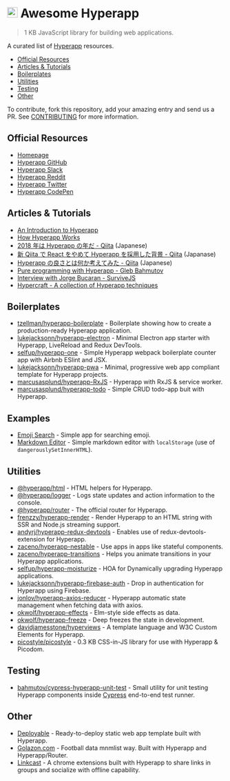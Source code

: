 # <img height=24 src=https://cdn.rawgit.com/JorgeBucaran/f26da3a18aca72810559d0b94819c22b/raw/882f20c970ff7d61aa04d44b92fc3530fa758bc0/Hyperapp.svg> Awesome Hyperapp

> 1 KB JavaScript library for building web applications.

A curated list of [Hyperapp](https://github.com/hyperapp/hyperapp) resources.

<!-- TOC -->

* [Official Resources](#official-resources)
* [Articles & Tutorials](#articles--tutorials)
* [Boilerplates](#boilerplates)
* [Utilities](#utilities)
* [Testing](#testing)
* [Other](#other)

<!-- /TOC -->

To contribute, fork this repository, add your amazing entry and send us a PR. See [CONTRIBUTING](/CONTRIBUTING.md) for more information.

## Official Resources

* [Homepage](https://hyperapp.js.org)
* [Hyperapp GitHub](https://github.com/hyperapp/hyperapp/tree/master/docs)
* [Hyperapp Slack](https://hyperappjs.herokuapp.com/)
* [Hyperapp Reddit](https://www.reddit.com/r/hyperapp/)
* [Hyperapp Twitter](https://twitter.com/hyperappjs)
* [Hyperapp CodePen](https://codepen.io/hyperapp/)

## Articles & Tutorials

* [An Introduction to Hyperapp](https://gist.github.com/JorgeBucaran/e63a1c7976b63df11f53bfbc1a7f4607)
* [How Hyperapp Works](https://gist.github.com/JorgeBucaran/8dc33b7947f3193eb2ea3d5700e27036)
* [2018 年は Hyperapp の年だ - Qiita](https://qiita.com/JorgeBucaran/items/c48446babe0627e25ee6) (Japanese)
* [新 Qiita で React をやめて Hyperapp を採用した背景 - Qiita](https://qiita.com/yuku_t/items/2839e57a1933507f36b4) (Japanase)
* [Hyperapp の良さとは何か考えてみた - Qiita](https://qiita.com/ababup1192/items/0dd5c70bee5feaf5dea3) (Japanese)
* [Pure programming with Hyperapp - Gleb Bahmutov](https://glebbahmutov.com/blog/pure-programming-with-hyper-app)
* [Interview with Jorge Bucaran - SurviveJS](https://survivejs.com/blog/hyperapp-interview)
* [Hypercraft - A collection of Hyperapp techniques](https://zaceno.github.io/hypercraft/)

## Boilerplates

* [tzellman/hyperapp-boilerplate](https://github.com/tzellman/hyperapp-boilerplate) - Boilerplate showing how to create a production-ready Hyperapp application.
* [lukejacksonn/hyperapp-electron](https://github.com/lukejacksonn/hyperapp-electron) - Minimal Electron app starter with Hyperapp, LiveReload and Redux DevTools.
* [selfup/hyperapp-one](https://github.com/selfup/hyperapp-one) - Simple Hyperapp webpack boilerplate counter app with Airbnb ESlint and JSX.
* [lukejacksonn/hyperapp-pwa](https://github.com/lukejacksonn/hyperapp-pwa) - Minimal, progressive web app compliant template for Hyperapp projects.
* [marcusasplund/hyperapp-RxJS](https://github.com/marcusasplund/hyperapp-RxJS) - Hyperapp with RxJS & service worker.
* [marcusasplund/hyperapp-todo](https://github.com/marcusasplund/hyperapp-todo-simple) - Simple CRUD todo-app buit with Hyperapp.

## Examples

* [Emoji Search](https://codepen.io/ismamz/pen/ppGMWM) - Simple app for searching emoji.
* [Markdown Editor](https://codepen.io/ismamz/pen/wpNvmy) - Simple markdown editor with `localStorage` (use of `dangerouslySetInnerHTML`).

## Utilities

* [@hyperapp/html](https://github.com/hyperapp/html) - HTML helpers for Hyperapp.
* [@hyperapp/logger](https://github.com/hyperapp/logger) - Logs state updates and action information to the console.
* [@hyperapp/router](https://github.com/hyperapp/router) - The official router for Hyperapp.
* [frenzzy/hyperapp-render](https://github.com/frenzzy/hyperapp-render) - Render Hyperapp to an HTML string with SSR and Node.js streaming support.
* [andyrj/hyperapp-redux-devtools](https://github.com/andyrj/hyperapp-redux-devtools) - Enables use of redux-devtools-extension for Hyperapp.
* [zaceno/hyperapp-nestable](https://github.com/zaceno/hyperapp-nestable) - Use apps in apps like stateful components.
* [zaceno/hyperapp-transitions](https://github.com/zaceno/hyperapp-transitions) - Helps you animate transitions in your Hyperapp applications.
* [selfup/hyperapp-moisturize](https://github.com/selfup/hyperapp-moisturize) - HOA for Dynamically upgrading Hyperapp applications.
* [lukejacksonn/hyperapp-firebase-auth](https://github.com/lukejacksonn/hyperapp-firebase-auth) - Drop in authentication for Hyperapp using Firebase.
* [jonlov/hyperapp-axios-reducer](https://github.com/jonlov/hyperapp-axios-reducer) - Hyperapp automatic state management when fetching data with axios.
* [okwolf/hyperapp-effects](https://github.com/okwolf/hyperapp-effects) - Elm-style side effects as data.
* [okwolf/hyperapp-freeze](https://github.com/okwolf/hyperapp-freeze) - Deep freezes the state in development.
* [davidjamesstone/hyperviews](https://github.com/davidjamesstone/hyperviews) - A template language and W3C Custom Elements for Hyperapp.
* [picostyle/picostyle](https://github.com/picostyle/picostyle) - 0.3 KB CSS-in-JS library for use with Hyperapp & Picodom.


## Testing

* [bahmutov/cypress-hyperapp-unit-test](https://github.com/bahmutov/cypress-hyperapp-unit-test) - Small utility for unit testing Hyperapp components inside [Cypress](https://github.com/cypress-io/cypress) end-to-end test runner.

## Other

* [Deployable](https://github.com/lukejacksonn/deployable) - Ready-to-deploy static web app template built with Hyperapp.
* [Golazon.com](https://github.com/sobstel/golazon) - Football data mnmlist way. Built with Hyperapp and Hyperapp/Router.
* [Linkcast](https://github.com/ajaxtown/linkcast) - A chrome extensions built with Hyperapp to share links in groups and socialize with offline capability.
